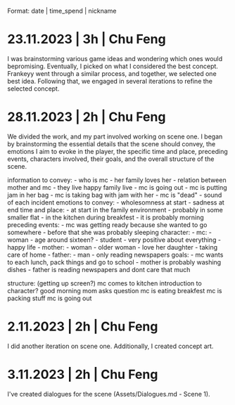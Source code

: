 Format: date | time_spend | nickname

# 23.11.2023 | 3h | Chu Feng
I was brainstorming various game ideas and wondering which ones would bepromising. Eventually, I picked on what I
considered the best concept. Frankeyy went through a similar process, and together, we selected one best idea. Following
that, we engaged in several iterations to refine the selected concept.

# 28.11.2023 | 2h | Chu Feng
We divided the work, and my part involved working on scene one. I began by brainstorming the essential details that the
scene should convey, the emotions I aim to evoke in the player, the specific time and place, preceding events,
characters involved, their goals, and the overall structure of the scene.

information to convey:
    - who is mc
    - her family loves her
    - relation between mother and mc
    - they live happy family live
    - mc is going out
    - mc is putting jam in her bag
    - mc is taking bag with jam with her
    - mc is "dead"
    - sound of each incident
emotions to convey:
    - wholesomness at start
    - sadness at end
time and place:
    - at start in the family environment
    - probably in some smaller flat
    - in the kitchen during breakfest
    - it is probably morning
preceding events:
    - mc was getting ready because she wanted to go somewhere
    - before that she was probably sleeping
character:
    - mc:
        - woman
        - age around sixteen?
        - student
        - very positive about everything
        - happy life
    - mother:
        - woman
        - older woman
        - love her daughter
        - taking care of home
    - father:
        - man
        - only reading newspapers
goals:
    - mc wants to each lunch, pack things and go to school
    - mother is probably washing dishes
    - father is reading newspapers and dont care that much

structure:
    (getting up screen?)
    mc comes to kitchen
        introduction to character?
        good morning
        mom asks question
    mc is eating breakfest
    mc is packing stuff
    mc is going out

#  2.11.2023 | 2h | Chu Feng
I did another iteration on scene one. Additionally, I created concept art.

#  3.11.2023 | 2h | Chu Feng
I've created dialogues for the scene (Assets/Dialogues.md - Scene 1).